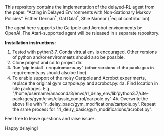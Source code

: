This repository contains the implementation of the delayed-RL agent from the paper:
"Acting in Delayed Environments with Non-Stationary Markov Policies", Esther Derman<sup>\*</sup>, Gal Dalal<sup>\*</sup>, Shie Mannor (<sup>*</sup>equal contribution). 

The agent here supports the Cartpole and Acrobot environments by OpenAI. The Atari-supported agent will be released in a separate repository.

**Installation instructions:**
1. Tested with python3.7. Conda virtual env is encouraged. Other versions of python and/or environments should also be possible.
2. Clone project and cd to project dir.
3. Run "pip install -r requirements.py" (other versions of the packages in requirements.py should also be fine).
4. To enable support of the noisy Cartpole and Acrobot experiments, replace the original gym cartpole.py and acrobot.py:
  4a. Find location in site packages. E.g., "/home/username/anaconda3/envs/rl_delay_env/lib/python3.7/site-packages/gym/envs/classic_control/cartpole.py"
  4b. Overwrite the above file with "rl_delay_basic/gym_modifications/cartpole.py". Repeat the same process for "rl_delay_basic/gym_modifications/acrobot.py".
  
  
Feel free to leave questions and raise issues. 

Happy delaying!

